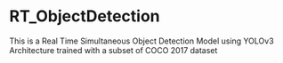# RT_ObjectDetection
This is a Real Time Simultaneous Object Detection Model using YOLOv3 Architecture trained with a subset of COCO 2017 dataset
